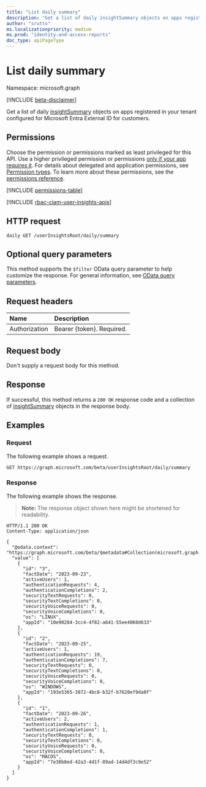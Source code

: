 ```yaml
---
title: "List daily summary"
description: "Get a list of daily insightSummary objects on apps registered in your tenant configured for Microsoft Entra External ID for customers."
author: "srutto"
ms.localizationpriority: medium
ms.prod: "identity-and-access-reports"
doc_type: apiPageType
---
```


# List daily summary
Namespace: microsoft.graph

[!INCLUDE [beta-disclaimer](../../includes/beta-disclaimer.md)]

Get a list of daily [insightSummary](../resources/insightsummary.md) objects on apps registered in your tenant configured for Microsoft Entra External ID for customers.

## Permissions
Choose the permission or permissions marked as least privileged for this API. Use a higher privileged permission or permissions [only if your app requires it](/graph/permissions-overview#best-practices-for-using-microsoft-graph-permissions). For details about delegated and application permissions, see [Permission types](/graph/permissions-overview#permission-types). To learn more about these permissions, see the [permissions reference](/graph/permissions-reference).

<!-- { "blockType": "permissions", "name": "dailyuserinsightmetricsroot_list_summary" } -->
[!INCLUDE [permissions-table](../includes/permissions/dailyuserinsightmetricsroot-list-summary-permissions.md)]

[!INCLUDE [rbac-ciam-user-insights-apis](../includes/rbac-for-apis/rbac-ciam-user-insights-apis.md)]

## HTTP request

<!-- {
  "blockType": "ignored"
}
-->
``` http
daily GET /userInsightsRoot/daily/summary
```

## Optional query parameters
This method supports the `$filter` OData query parameter to help customize the response. For general information, see [OData query parameters](/graph/query-parameters).

## Request headers
|Name|Description|
|:---|:---|
|Authorization|Bearer {token}. Required.|

## Request body
Don't supply a request body for this method.

## Response

If successful, this method returns a `200 OK` response code and a collection of [insightSummary](../resources/insightsummary.md) objects in the response body.

## Examples

### Request
The following example shows a request.
<!-- {
  "blockType": "request",
  "name": "list_dailyinsightsummary"
}
-->
``` http
GET https://graph.microsoft.com/beta/userInsightsRoot/daily/summary
```

### Response
The following example shows the response.
>**Note:** The response object shown here might be shortened for readability.
<!-- {
  "blockType": "response",
  "truncated": true,
  "@odata.type": "Collection(microsoft.graph.insightSummary)"
}
-->
``` http
HTTP/1.1 200 OK
Content-Type: application/json

{
  "@odata.context": "https://graph.microsoft.com/beta/$metadata#Collection(microsoft.graph.insightSummary)",
  "value": [
    {
      "id": "3",
      "factDate": "2023-09-23",
      "activeUsers": 1,
      "authenticationRequests": 4,
      "authenticationCompletions": 2,
      "securityTextRequests": 0,
      "securityTextCompletions": 0,
      "securityVoiceRequests": 0,
      "securityVoiceCompletions": 0,
      "os": "LINUX",
      "appId": "10e90284-3cc4-4f82-a641-55ee4068d633"
    },
    {
      "id": "2",
      "factDate": "2023-09-25",
      "activeUsers": 1,
      "authenticationRequests": 19,
      "authenticationCompletions": 7,
      "securityTextRequests": 0,
      "securityTextCompletions": 0,
      "securityVoiceRequests": 0,
      "securityVoiceCompletions": 0,
      "os": "WINDOWS",
      "appId": "193e5365-3872-4bc8-b32f-b7620ef9da0f"
    },
    {
      "id": "1",
      "factDate": "2023-09-26",
      "activeUsers": 2,
      "authenticationRequests": 1,
      "authenticationCompletions": 1,
      "securityTextRequests": 0,
      "securityTextCompletions": 0,
      "securityVoiceRequests": 0,
      "securityVoiceCompletions": 0,
      "os": "MACOS",
      "appId": "7e30b8ed-42a3-4d1f-89ad-14d4df3c9e52"
    }
  ]
}
```
